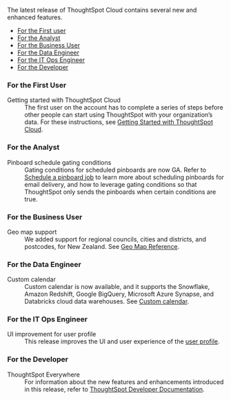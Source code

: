 The latest release of ThoughtSpot Cloud contains several new and enhanced features.

<ul>
<li><a href="{{ site.baseurl }}#october-cloud-2021-first">For the First user</a></li>
<li><a href="{{ site.baseurl }}#october-cloud-2021-analyst">For the Analyst</a></li>
<li><a href="{{ site.baseurl }}#october-cloud-2021-business-user">For the Business User</a></li>
<li><a href="{{ site.baseurl }}#october-cloud-2021-data-engineer">For the Data Engineer</a></li>
<li><a href="{{ site.baseurl }}#october-cloud-2021-it-ops-engineer">For the IT Ops Engineer</a></li>
<li><a href="{{ site.baseurl }}#october-cloud-2021-developer">For the Developer</a></li>
</ul>

<h3><a id="october-cloud-2021-first"></a>For the First User</h3>

<dl>
<dlentry id="getting-started">
<dt>Getting started with ThoughtSpot Cloud</dt>
<dd>The first user on the account has to complete a series of steps before other people can start using ThoughtSpot with your organization’s data. For these instructions, see <a href="{{ site.baseurl }}/admin/ts-cloud/ts-cloud-getting-started.html">Getting Started with ThoughtSpot Cloud</a>.
</dd>
</dlentry>
</dl>

<h3><a id="october-cloud-2021-analyst"></a>For the Analyst</h3>

<dl>
<dlentry id="pinboard-gating-conditions">
<dt>Pinboard schedule gating conditions</dt>
<dd>Gating conditions for scheduled pinboards are now GA. Refer to <a href="{{ site.baseurl }}/admin/manage-jobs/schedule-a-pinboard-job.html">Schedule a pinboard job</a> to learn more about scheduling pinboards for email delivery, and how to leverage gating conditions so that ThoughtSpot only sends the pinboards when certain conditions are true.</dd>
</dlentry>

</dl>

<h3><a id="october-cloud-2021-business-user"></a>For the Business User</h3>

<dl>
<dlentry id="geomaps-new-zealand">
<dt>Geo map support</dt>
<dd>We added support for regional councils, cities and districts, and postcodes, for New Zealand. See <a href="{{ site.baseurl }}/reference/geomap-reference.html">Geo Map Reference</a>.</dd>
</dlentry>

</dl>

<h3><a id="october-cloud-2021-data-engineer"></a>For the Data Engineer</h3>
<dl>
<dlentry id="connections-custom-calendar">
<dt>Custom calendar</dt>
<dd>Custom calendar is now available, and it supports the Snowflake, Amazon Redshift, Google BigQuery, Microsoft Azure Synapse, and Databricks cloud data warehouses. See <a href="{{ site.baseurl }}/admin/ts-cloud/ts-cloud-embrace-cust-cal.html">Custom calendar</a>.</dd>
</dlentry>
</dl>

<h3><a id="october-cloud-2021-it-ops-engineer"></a>For the IT Ops Engineer</h3>

<dl>
<dlentry id="profile-ui">
<dt>UI improvement for user profile</dt>
<dd>This release improves the UI and user experience of the <a href="{{ site.baseurl }}/end-user/introduction/about-user.html">user profile</a>.</dd>
</dlentry>

</dl>

<h3><a id="october-cloud-2021-developer"></a>For the Developer</h3>

<dl>
<dt>ThoughtSpot Everywhere</dt>
<dd>
For information about the new features and enhancements introduced in this release, refer to <a href="https://developers.thoughtspot.com/docs/?pageid=whats-new" target="_blank">ThoughtSpot Developer Documentation</a>. </dd>
</dl>
